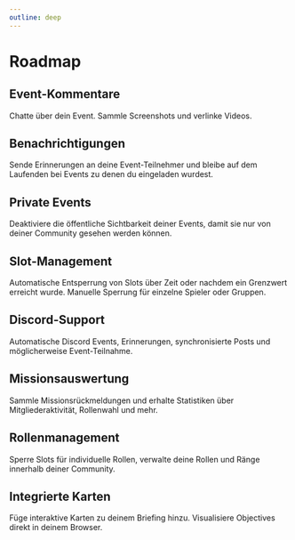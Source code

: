 ```yaml
---
outline: deep
---
```


# Roadmap

## Event-Kommentare

Chatte über dein Event. Sammle Screenshots und verlinke Videos.

## Benachrichtigungen

Sende Erinnerungen an deine Event-Teilnehmer und bleibe auf dem Laufenden bei Events zu denen du eingeladen wurdest.

## Private Events

Deaktiviere die öffentliche Sichtbarkeit deiner Events, damit sie nur von deiner Community gesehen werden können.

## Slot-Management

Automatische Entsperrung von Slots über Zeit oder nachdem ein Grenzwert erreicht wurde. Manuelle Sperrung für einzelne Spieler oder Gruppen.

## Discord-Support

Automatische Discord Events, Erinnerungen, synchronisierte Posts und möglicherweise Event-Teilnahme.

## Missionsauswertung

Sammle Missionsrückmeldungen und erhalte Statistiken über Mitgliederaktivität, Rollenwahl und mehr.

## Rollenmanagement

Sperre Slots für individuelle Rollen, verwalte deine Rollen und Ränge innerhalb deiner Community.

## Integrierte Karten

Füge interaktive Karten zu deinem Briefing hinzu. Visualisiere Objectives direkt in deinem Browser.
